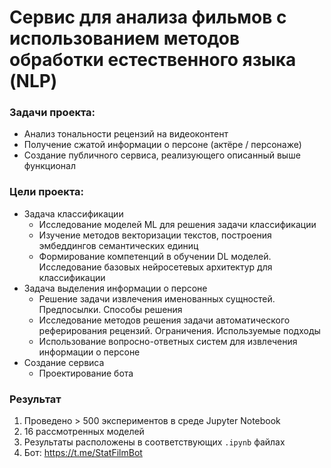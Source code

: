 # Сервис для анализа фильмов с использованием методов обработки естественного языка (NLP)

### Задачи проекта:
* Анализ тональности рецензий на видеоконтент
* Получение сжатой информации о персоне (актёре / персонаже)
* Создание публичного сервиса, реализующего описанный выше функционал

### Цели проекта: 
* Задача классификации
  * Исследование моделей ML для решения задачи классификации
  * Изучение методов векторизации текстов, построения эмбеддингов семантических единиц
  * Формирование компетенций в обучении DL моделей. Исследование базовых нейросетевых архитектур для классификации
* Задача выделения информации о персоне
  * Решение задачи извлечения именованных сущностей. Предпосылки. Способы решения
  * Исследование методов решения задачи автоматического реферирования рецензий. Ограничения. Используемые подходы
  * Использование вопросно-ответных систем для извлечения информации о персоне
* Создание сервиса
  * Проектирование бота

### Результат
1) Проведено > 500 экспериментов в среде Jupyter Notebook
2) 16 рассмотренных моделей
3) Результаты расположены в соответствующих `.ipynb` файлах
4) Бот: https://t.me/StatFilmBot
